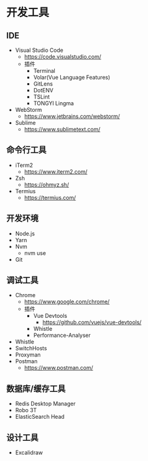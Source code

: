 # 开发工具

## IDE
* Visual Studio Code
  * https://code.visualstudio.com/
  * 插件
    * Terminal
    * Volar(Vue Language Features)
    * GitLens
    * DotENV
    * TSLint
    * TONGYI Lingma
* WebStorm
  * https://www.jetbrains.com/webstorm/
* Sublime
  * https://www.sublimetext.com/

## 命令行工具
* iTerm2
  * https://www.iterm2.com/
* Zsh
  * https://ohmyz.sh/
* Termius
  * https://termius.com/

## 开发环境
* Node.js
* Yarn
* Nvm
  * nvm use
* Git

## 调试工具
* Chrome
  * https://www.google.com/chrome/
  * 插件
    * Vue Devtools
      * https://github.com/vuejs/vue-devtools/
    * Whistle
    * Performance-Analyser
* Whistle
* SwitchHosts
* Proxyman
* Postman
  * https://www.postman.com/

## 数据库/缓存工具
* Redis Desktop Manager
* Robo 3T
* ElasticSearch Head

## 设计工具
* Excalidraw